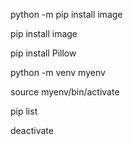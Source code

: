 python -m pip install image

pip install image

pip install Pillow

python -m venv myenv

source myenv/bin/activate

pip list

deactivate

